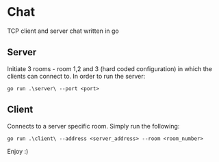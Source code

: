# Chat
TCP client and server chat written in go

## Server
Initiate 3 rooms - room 1,2 and 3 (hard coded configuration) in which the clients can connect to.
In order to run the server:
```
go run .\server\ --port <port>
```

## Client
Connects to a server specific room.
Simply run the following:
```
go run .\client\ --address <server_address> --room <room_number>
```

Enjoy :)